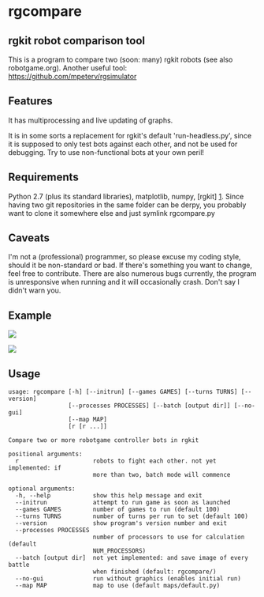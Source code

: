 rgcompare
=========

rgkit robot comparison tool
----

This is a program to compare two (soon: many) rgkit robots (see also robotgame.org). 
Another useful tool: https://github.com/mpeterv/rgsimulator

Features
----
It has multiprocessing and live updating of graphs.

It is in some sorts a replacement for rgkit's default 'run-headless.py', since it is supposed to only test bots against each other, and not be
used for debugging. Try to use non-functional bots at your own peril!

Requirements
----

Python 2.7 (plus its standard libraries), matplotlib, numpy,
[rgkit] [1]. Since having two git repositories in the same folder can be derpy, you probably want to clone it somewhere else and just symlink rgcompare.py

[1]: https://github.com/brandonhsiao/rgkit "rgkit"


Caveats
----

I'm not a (professional) programmer, so please excuse my coding style, should it be non-standard or bad. 
If there's something you want to change, feel free to contribute. There are also numerous bugs currently,
the program is unresponsive when running and it will occasionally crash. Don't say I didn't warn you.

Example
----

![](http://i.imgur.com/kiBKUjT.png)

![](http://i.imgur.com/bMXlC7G.png)


Usage
----

    
    usage: rgcompare [-h] [--initrun] [--games GAMES] [--turns TURNS] [--version]
                     [--processes PROCESSES] [--batch [output dir]] [--no-gui]
                     [--map MAP]
                     [r [r ...]]
    
    Compare two or more robotgame controller bots in rgkit
    
    positional arguments:
      r                     robots to fight each other. not yet implemented: if
                            more than two, batch mode will commence
    
    optional arguments:
      -h, --help            show this help message and exit
      --initrun             attempt to run game as soon as launched
      --games GAMES         number of games to run (default 100)
      --turns TURNS         number of turns per run to set (default 100)
      --version             show program's version number and exit
      --processes PROCESSES
                            number of processors to use for calculation (default
                            NUM_PROCESSORS)
      --batch [output dir]  not yet implemented: and save image of every battle
                            when finished (default: rgcompare/)
      --no-gui              run without graphics (enables initial run)
      --map MAP             map to use (default maps/default.py)
